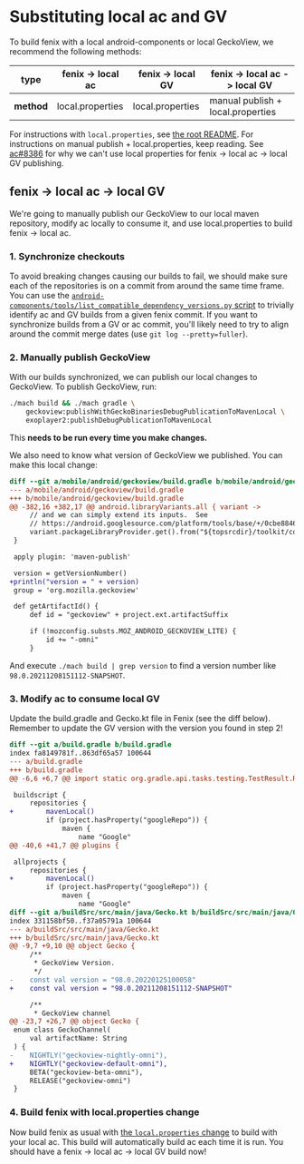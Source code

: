 # Substituting local ac and GV
To build fenix with a local android-components or local GeckoView, we recommend the following methods:

|type|fenix -> local ac|fenix -> local GV|fenix -> local ac -> local GV|
|-|-|-|-|
|**method**|local.properties|local.properties|manual publish + local.properties|

For instructions with `local.properties`, see [the root README](https://github.com/mozilla-mobile/fenix/blob/main/README.md). For instructions on manual publish + local.properties, keep reading. See [ac#8386](https://github.com/mozilla-mobile/android-components/issues/8386) for why we can't use local properties for fenix -> local ac -> local GV publishing.

## fenix -> local ac -> local GV
We're going to manually publish our GeckoView to our local maven repository, modify ac locally to consume it, and use local.properties to build fenix -> local ac.

### 1. Synchronize checkouts
To avoid breaking changes causing our builds to fail, we should make sure each of the repositories is on a commit from around the same time frame. You can use the [`android-components/tools/list_compatible_dependency_versions.py` script](https://github.com/mozilla-mobile/android-components/blob/main/tools/list_compatible_dependency_versions.py) to trivially identify ac and GV builds from a given fenix commit. If you want to synchronize builds from a GV or ac commit, you'll likely need to try to align around the commit merge dates (use `git log --pretty=fuller`).

### 2. Manually publish GeckoView
With our builds synchronized, we can publish our local changes to GeckoView. To publish GeckoView, run:
```sh
./mach build && ./mach gradle \
    geckoview:publishWithGeckoBinariesDebugPublicationToMavenLocal \
    exoplayer2:publishDebugPublicationToMavenLocal
```

This **needs to be run every time you make changes.**

We also need to know what version of GeckoView we published. You can make this local change:
```diff
diff --git a/mobile/android/geckoview/build.gradle b/mobile/android/geckoview/build.gradle
--- a/mobile/android/geckoview/build.gradle
+++ b/mobile/android/geckoview/build.gradle
@@ -382,16 +382,17 @@ android.libraryVariants.all { variant ->
     // and we can simply extend its inputs.  See
     // https://android.googlesource.com/platform/tools/base/+/0cbe8846f7d02c0bb6f07156b9f4fde16d96d329/build-system/gradle-core/src/main/java/com/android/build/gradle/tasks/BundleAar.kt#94.
     variant.packageLibraryProvider.get().from("${topsrcdir}/toolkit/components/telemetry/geckoview/streaming/metrics.yaml")
 }

 apply plugin: 'maven-publish'

 version = getVersionNumber()
+println("version = " + version)
 group = 'org.mozilla.geckoview'

 def getArtifactId() {
     def id = "geckoview" + project.ext.artifactSuffix

     if (!mozconfig.substs.MOZ_ANDROID_GECKOVIEW_LITE) {
         id += "-omni"
     }
```

And execute `./mach build | grep version` to find a version number like `98.0.20211208151112-SNAPSHOT`.

### 3. Modify ac to consume local GV
Update the build.gradle and Gecko.kt file in Fenix (see the diff below). Remember to update the GV version with the version you found in step 2!
```diff
diff --git a/build.gradle b/build.gradle
index fa8149781f..863df65a57 100644
--- a/build.gradle
+++ b/build.gradle
@@ -6,6 +6,7 @@ import static org.gradle.api.tasks.testing.TestResult.ResultType

 buildscript {
     repositories {
+        mavenLocal()
         if (project.hasProperty("googleRepo")) {
             maven {
                 name "Google"
@@ -40,6 +41,7 @@ plugins {

 allprojects {
     repositories {
+        mavenLocal()
         if (project.hasProperty("googleRepo")) {
             maven {
                 name "Google"
diff --git a/buildSrc/src/main/java/Gecko.kt b/buildSrc/src/main/java/Gecko.kt
index 331158bf50..f37a05791a 100644
--- a/buildSrc/src/main/java/Gecko.kt
+++ b/buildSrc/src/main/java/Gecko.kt
@@ -9,7 +9,10 @@ object Gecko {
     /**
      * GeckoView Version.
      */
-    const val version = "98.0.20220125100058"
+    const val version = "98.0.20211208151112-SNAPSHOT"

     /**
      * GeckoView channel
@@ -23,7 +26,7 @@ object Gecko {
 enum class GeckoChannel(
     val artifactName: String
 ) {
-    NIGHTLY("geckoview-nightly-omni"),
+    NIGHTLY("geckoview-default-omni"),
     BETA("geckoview-beta-omni"),
     RELEASE("geckoview-omni")
 }
```

### 4. Build fenix with local.properties change
Now build fenix as usual with [the `local.properties` change](https://github.com/mozilla-mobile/fenix#auto-publication-workflow-for-android-components-and-application-services) to build with your local ac. This build will automatically build ac each time it is run. You should have a fenix -> local ac -> local GV build now!

